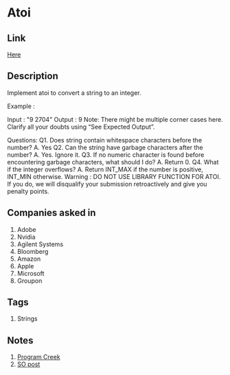 # Atoi

## Link

[Here](https://www.interviewbit.com/problems/atoi/)

## Description

Implement atoi to convert a string to an integer.

Example :

Input : "9 2704"
Output : 9
Note: There might be multiple corner cases here. Clarify all your doubts using “See Expected Output”.

Questions:
Q1. Does string contain whitespace characters before the number?
A. Yes
Q2. Can the string have garbage characters after the number?
A. Yes. Ignore it.
Q3. If no numeric character is found before encountering garbage characters, what should I do?
A. Return 0.
Q4. What if the integer overflows?
A. Return INT_MAX if the number is positive, INT_MIN otherwise.
Warning : DO NOT USE LIBRARY FUNCTION FOR ATOI.
If you do, we will disqualify your submission retroactively and give you penalty points.

## Companies asked in

1. Adobe
1. Nvidia
1. Agilent Systems
1. Bloomberg
1. Amazon
1. Apple
1. Microsoft
1. Groupon

## Tags

1. Strings

## Notes

1. [Program Creek](https://www.programcreek.com/2012/12/leetcode-string-to-integer-atoi/)
1. [SO post](https://stackoverflow.com/a/8039123/420827)